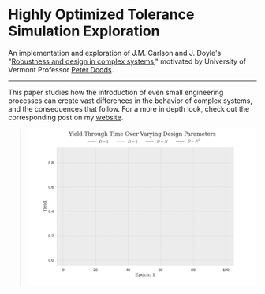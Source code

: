 # Highly Optimized Tolerance Simulation Exploration

An implementation and exploration of J.M. Carlson and J. Doyle's "[Robustness and design in complex systems](https://authors.library.caltech.edu/1523/)," motivated by University of Vermont Professor [Peter Dodds](http://www.uvm.edu/pdodds/pocs/episodes/13f/). 

---

This paper studies how the introduction of even small engineering processes can create vast differences in the behavior of complex systems, and the consequences that follow. For a more in depth look, check out the corresponding post on my [website](https://www.zonay.net/). 

> ![yield_curve_output_gif](./imgs/yield_curves.gif)
>

